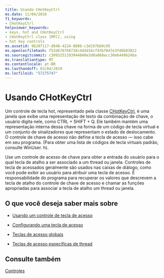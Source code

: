 ```yaml
---
title: Usando CHotKeyCtrl
ms.date: 11/04/2016
f1_keywords:
- CHotKeyCtrl
helpviewer_keywords:
- keys, hot and CHotKeyCtrl
- CHotKeyCtrl class [MFC], using
- hot key controls
ms.assetid: 9b207117-d848-4224-8888-c3d197bb0c95
ms.openlocfilehash: f52d676f68718cdd4d16cf93bf0d7e3fd6b03822
ms.sourcegitcommit: c3093251193944840e3d0a068ecc30e6449624ba
ms.translationtype: MT
ms.contentlocale: pt-BR
ms.lasthandoff: 03/04/2019
ms.locfileid: "57275747"
---
```

# <a name="using-chotkeyctrl"></a>Usando CHotKeyCtrl

Um controle de tecla hot, representado pela classe [CHotKeyCtrl](../mfc/reference/chotkeyctrl-class.md), é uma janela que exibe uma representação de texto da combinação de chave, o usuário digita nele, como CTRL + SHIFT + Q. Ele também mantém uma representação interna dessa chave na forma de um código de tecla virtual e um conjunto de sinalizadores que representam o estado de deslocamento. O controle de chave de acesso não define a tecla de acesso — isso cabe em seu programa. (Para obter uma lista de códigos de tecla virtuais padrão, consulte WinUser. h).

Use um controle de acesso de chave para obter a entrada do usuário para o qual tecla de atalho a ser associado a um thread ou janela. Controles de tecla de acessados geralmente são usados nas caixas de diálogo, como você pode exibir ao usuário para atribuir uma tecla de acesso. É responsabilidade do programa para recuperar os valores que descrevem a tecla de atalho do controle de chave de acesso e chamar as funções apropriadas para associar a tecla de atalho um thread ou janela.

## <a name="what-do-you-want-to-know-more-about"></a>O que você deseja saber mais sobre

- [Usando um controle de tecla de acesso](../mfc/using-a-hot-key-control.md)

- [Configurando uma tecla de acesso](../mfc/setting-a-hot-key.md)

- [Teclas de acesso globais](../mfc/global-hot-keys.md)

- [Teclas de acesso específicas de thread](../mfc/thread-specific-hot-keys.md)

## <a name="see-also"></a>Consulte também

[Controles](../mfc/controls-mfc.md)
